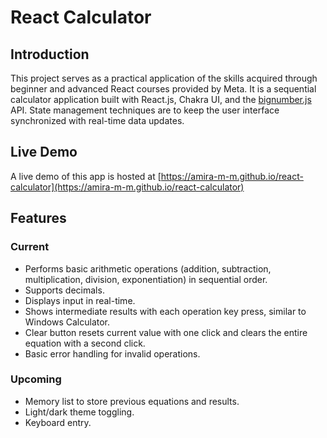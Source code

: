 # React Calculator

## Introduction

This project serves as a practical application of the skills acquired through beginner and advanced React courses provided by Meta. It is a sequential calculator application built with React.js, Chakra UI, and the [bignumber.js](https://mikemcl.github.io/bignumber.js/) API. State management techniques are to keep the user interface synchronized with real-time data updates.

## Live Demo

A live demo of this app is hosted at [https://amira-m-m.github.io/react-calculator](https://amira-m-m.github.io/react-calculator)

## Features

### Current

* Performs basic arithmetic operations (addition, subtraction, multiplication, division, exponentiation) in sequential order.
* Supports decimals.
* Displays input in real-time.
* Shows intermediate results with each operation key press, similar to Windows Calculator.
* Clear button resets current value with one click and clears the entire equation with a second click.
* Basic error handling for invalid operations.

### Upcoming

* Memory list to store previous equations and results.
* Light/dark theme toggling.
* Keyboard entry.
